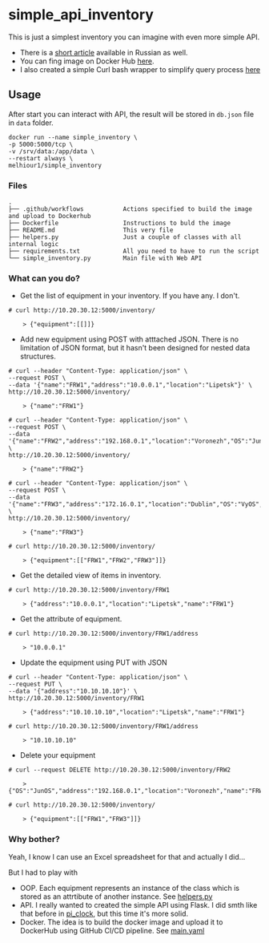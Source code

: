 # simple_api_inventory
This is just a simplest inventory you can imagine with even more simple API. 
- There is a [short article](http://www.labnfun.ru/2021/08/api.html) available in Russian as well.
- You can fing image on Docker Hub [here](https://hub.docker.com/r/melhiour1/simple_inventory).
- I also created a simple Curl bash wrapper to simplify query process [here](https://github.com/MelHiour/vyos_onbox_scripts/blob/main/inventory.sh)

## Usage
After start you can interact with API, the result will be stored in `db.json` file in `data` folder.
```
docker run --name simple_inventory \
-p 5000:5000/tcp \
-v /srv/data:/app/data \
--restart always \
melhiour1/simple_inventory
```

### Files
```
.
├── .github/workflows           Actions specified to build the image and upload to Dockerhub
├── Dockerfile                  Instructions to buld the image
├── README.md                   This very file
├── helpers.py                  Just a couple of classes with all internal logic
├── requirements.txt            All you need to have to run the script
└── simple_inventory.py         Main file with Web API  

```
### What can you do?
- Get the list of equipment in your inventory. If you have any. I don't.
```
# curl http://10.20.30.12:5000/inventory/

    > {"equipment":[[]]}
```

- Add new equipment using POST with atttached JSON. There is no limitation of JSON format, but it hasn't been designed for nested data structures.
```
# curl --header "Content-Type: application/json" \
--request POST \
--data '{"name":"FRW1","address":"10.0.0.1","location":"Lipetsk"}' \
http://10.20.30.12:5000/inventory/

    > {"name":"FRW1"}

# curl --header "Content-Type: application/json" \
--request POST \
--data '{"name":"FRW2","address":"192.168.0.1","location":"Voronezh","OS":"JunOS"}' \
http://10.20.30.12:5000/inventory/

    > {"name":"FRW2"}

# curl --header "Content-Type: application/json" \
--request POST \
--data '{"name":"FRW3","address":"172.16.0.1","location":"Dublin","OS":"VyOS","type":"VM"}' \
http://10.20.30.12:5000/inventory/

    > {"name":"FRW3"}

# curl http://10.20.30.12:5000/inventory/

    > {"equipment":[["FRW1","FRW2","FRW3"]]}
```

- Get the detailed view of items in inventory.
```
# curl http://10.20.30.12:5000/inventory/FRW1

    > {"address":"10.0.0.1","location":"Lipetsk","name":"FRW1"}
```

- Get the attribute of equipment.
```
# curl http://10.20.30.12:5000/inventory/FRW1/address

    > "10.0.0.1"
```

- Update the equipment using PUT with JSON
```
# curl --header "Content-Type: application/json" \
--request PUT \
--data '{"address":"10.10.10.10"}' \
http://10.20.30.12:5000/inventory/FRW1

    > {"address":"10.10.10.10","location":"Lipetsk","name":"FRW1"}

# curl http://10.20.30.12:5000/inventory/FRW1/address
    
    > "10.10.10.10"
```

- Delete your equipment
```
# curl --request DELETE http://10.20.30.12:5000/inventory/FRW2

    > {"OS":"JunOS","address":"192.168.0.1","location":"Voronezh","name":"FRW2"}

# curl http://10.20.30.12:5000/inventory/

    > {"equipment":[["FRW1","FRW3"]]}
```

### Why bother?
Yeah, I know I can use an Excel spreadsheet for that and actually I did...

But I had to play with 
- OOP. Each equipment represents an instance of the class which is stored as an attrtibute of another instance. See [helpers.py](https://github.com/MelHiour/simple_api_inventory/blob/main/helpers.py)
- API. I really wanted to created the simple API using Flask. I did smth like that before in [pi_clock](https://github.com/MelHiour/pi_clock), but this time it's more solid.
- Docker. The idea is to build the docker image and upload it to DockerHub using GitHub CI/CD pipeline. See [main.yaml](https://github.com/MelHiour/simple_api_inventory/blob/main/.github/workflows/main.yaml)
